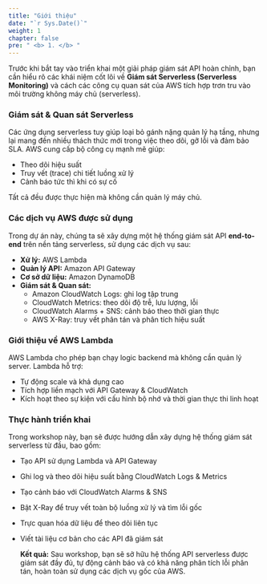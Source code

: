 ```yaml
---
title: "Giới thiệu"
date: "`r Sys.Date()`"
weight: 1
chapter: false
pre: " <b> 1. </b> "
---
```


Trước khi bắt tay vào triển khai một giải pháp giám sát API hoàn chỉnh, bạn cần hiểu rõ các khái niệm cốt lõi về **Giám sát Serverless (Serverless Monitoring)** và cách các công cụ quan sát của AWS tích hợp trơn tru vào môi trường không máy chủ (serverless).

### Giám sát & Quan sát Serverless

Các ứng dụng serverless tuy giúp loại bỏ gánh nặng quản lý hạ tầng, nhưng lại mang đến nhiều thách thức mới trong việc theo dõi, gỡ lỗi và đảm bảo SLA. AWS cung cấp bộ công cụ mạnh mẽ giúp:

- Theo dõi hiệu suất
- Truy vết (trace) chi tiết luồng xử lý
- Cảnh báo tức thì khi có sự cố

Tất cả đều được thực hiện mà không cần quản lý máy chủ.

### Các dịch vụ AWS được sử dụng

Trong dự án này, chúng ta sẽ xây dựng một hệ thống giám sát API **end-to-end** trên nền tảng serverless, sử dụng các dịch vụ sau:

- **Xử lý:** AWS Lambda
- **Quản lý API:** Amazon API Gateway
- **Cơ sở dữ liệu:** Amazon DynamoDB
- **Giám sát & Quan sát:**
  - Amazon CloudWatch Logs: ghi log tập trung
  - CloudWatch Metrics: theo dõi độ trễ, lưu lượng, lỗi
  - CloudWatch Alarms + SNS: cảnh báo theo thời gian thực
  - AWS X-Ray: truy vết phân tán và phân tích hiệu suất

### Giới thiệu về AWS Lambda

AWS Lambda cho phép bạn chạy logic backend mà không cần quản lý server. Lambda hỗ trợ:

- Tự động scale và khả dụng cao
- Tích hợp liền mạch với API Gateway & CloudWatch
- Kích hoạt theo sự kiện với cấu hình bộ nhớ và thời gian thực thi linh hoạt

### Thực hành triển khai

Trong workshop này, bạn sẽ được hướng dẫn xây dựng hệ thống giám sát serverless từ đầu, bao gồm:

- Tạo API sử dụng Lambda và API Gateway
- Ghi log và theo dõi hiệu suất bằng CloudWatch Logs & Metrics
- Tạo cảnh báo với CloudWatch Alarms & SNS
- Bật X-Ray để truy vết toàn bộ luồng xử lý và tìm lỗi gốc
- Trực quan hóa dữ liệu để theo dõi liên tục
- Viết tài liệu cơ bản cho các API đã giám sát

  **Kết quả:** Sau workshop, bạn sẽ sở hữu hệ thống API serverless được giám sát đầy đủ, tự động cảnh báo và có khả năng phân tích lỗi phân tán, hoàn toàn sử dụng các dịch vụ gốc của AWS.
